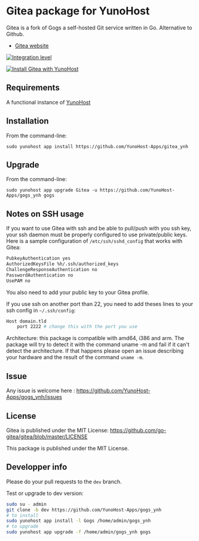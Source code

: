 # Gitea package for YunoHost

Gitea is a fork of Gogs a self-hosted Git service written in Go. Alternative to Github.
- [Gitea website](http://gitea.io)

[![Integration level](https://dash.yunohost.org/integration/gitea.svg)](https://ci-apps.yunohost.org/jenkins/job/gitea%20%28Community%29/lastBuild/consoleFull) 

[![Install Gitea with YunoHost](https://install-app.yunohost.org/install-with-yunohost.png)](https://install-app.yunohost.org/?app=gitea)

## Requirements
A functional instance of [YunoHost](https://yunohost.org)

## Installation
From the command-line:

`sudo yunohost app install https://github.com/YunoHost-Apps/gitea_ynh`

## Upgrade
From the command-line:

`sudo yunohost app upgrade Gitea -u https://github.com/YunoHost-Apps/gogs_ynh gogs`

## Notes on SSH usage
If you want to use Gitea with ssh and be able to pull/push with you ssh key, your ssh daemon must be properly configured to use private/public keys. Here is a sample configuration of `/etc/ssh/sshd_config` that works with Gitea:

```bash
PubkeyAuthentication yes
AuthorizedKeysFile %h/.ssh/authorized_keys
ChallengeResponseAuthentication no
PasswordAuthentication no
UsePAM no
```

You also need to add your public key to your Gitea profile.

If you use ssh on another port than 22, you need to add theses lines to your ssh config in `~/.ssh/config`:

```bash
Host domain.tld
    port 2222 # change this with the port you use
```


Architecture: this package is compatible with amd64, i386 and arm. The package will try to detect it with the command uname -m and fail if it can't detect the architecture. If that happens please open an issue describing your hardware and the result of the command `uname -m`.

## Issue

Any issue is welcome here : https://github.com/YunoHost-Apps/gogs_ynh/issues

## License
Gitea is published under the MIT License:
https://github.com/go-gitea/gitea/blob/master/LICENSE

This package is published under the MIT License.


## Developper info
Please do your pull requests to the `dev` branch.

Test or upgrade to dev version:
```bash
sudo su - admin
git clone -b dev https://github.com/YunoHost-Apps/gogs_ynh
# to install
sudo yunohost app install -l Gogs /home/admin/gogs_ynh
# to upgrade
sudo yunohost app upgrade -f /home/admin/gogs_ynh gogs

```
